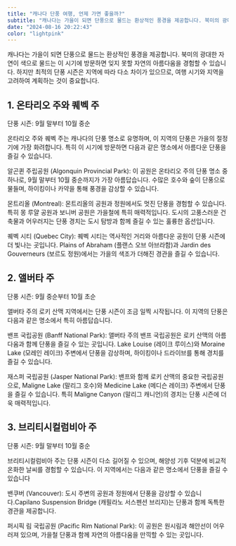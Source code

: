 ```yaml
---
title: "캐나다 단풍 여행, 언제 가면 좋을까?"
subtitle: "캐나다는 가을이 되면 단풍으로 물드는 환상적인 풍경을 제공합니다. 북미의 광대한 자연이 색으로 물드는 이 시기에 방문하면 잊지 못할 자연의 아름다움을 경험할 수 있습니다. 하지만 최적의 단풍 시즌은 지역에 따라 다소 차이가 있으므로, 여행 시기와 지역을 고려하여 계획하는 것이 중요합니다."
date: "2024-08-16 20:22:43"
color: "lightpink"
---
```




<p>캐나다는 가을이 되면 단풍으로 물드는 환상적인 풍경을 제공합니다. 북미의 광대한 자연이 색으로 물드는 이 시기에 방문하면 잊지 못할 자연의 아름다움을 경험할 수 있습니다. 하지만 최적의 단풍 시즌은 지역에 따라 다소 차이가 있으므로, 여행 시기와 지역을 고려하여 계획하는 것이 중요합니다.</p>
<p></p>
<h2><b>1. 온타리오 주와 퀘벡 주</b></h2>
<p>단풍 시즌: 9월 말부터 10월 중순</p>
<p>온타리오 주와 퀘벡 주는 캐나다의 단풍 명소로 유명하며, 이 지역의 단풍은 가을의 절정기에 가장 화려합니다. 특히 이 시기에 방문하면 다음과 같은 명소에서 아름다운 단풍을 즐길 수 있습니다.</p>
<p></p>
<p>알곤퀸 주립공원 (Algonquin Provincial Park): 이 공원은 온타리오 주의 단풍 명소 중 하나로, 9월 말부터 10월 중순까지가 가장 아름답습니다. 수많은 호수와 숲이 단풍으로 물들며, 하이킹이나 카약을 통해 풍경을 감상할 수 있습니다.</p>
<p></p>
<p>몬트리올 (Montreal): 몬트리올의 공원과 정원에서도 멋진 단풍을 경험할 수 있습니다. 특히 몽 루얄 공원과 보니버 공원은 가을철에 특히 매력적입니다. 도시의 고풍스러운 건축물과 어우러지는 단풍 경치는 도시 탐방과 함께 즐길 수 있는 훌륭한 옵션입니다.</p>
<p></p>
<p>퀘벡 시티 (Quebec City): 퀘벡 시티는 역사적인 거리와 아름다운 공원이 단풍 시즌에 더 빛나는 곳입니다. Plains of Abraham (플랜스 오브 아브라함)과 Jardin des Gouverneurs (보르도 정원)에서는 가을의 색조가 더해진 경관을 즐길 수 있습니다.</p>
<p></p>
<h2><b>2. 앨버타 주</b></h2>
<p>단풍 시즌: 9월 중순부터 10월 초순</p>
<p>앨버타 주의 로키 산맥 지역에서는 단풍 시즌이 조금 일찍 시작됩니다. 이 지역의 단풍은 다음과 같은 명소에서 특히 아름답습니다.</p>
<p></p>
<p>밴프 국립공원 (Banff National Park): 앨버타 주의 밴프 국립공원은 로키 산맥의 아름다움과 함께 단풍을 즐길 수 있는 곳입니다. Lake Louise (레이크 루이스)와 Moraine Lake (모레인 레이크) 주변에서 단풍을 감상하며, 하이킹이나 드라이브를 통해 경치를 즐길 수 있습니다.</p>
<p></p>
<p>재스퍼 국립공원 (Jasper National Park): 밴프와 함께 로키 산맥의 중요한 국립공원으로, Maligne Lake (말리그 호수)와 Medicine Lake (메디슨 레이크) 주변에서 단풍을 즐길 수 있습니다. 특히 Maligne Canyon (말리그 캐니언)의 경치는 단풍 시즌에 더욱 매력적입니다.</p>
<p></p>
<h2><b>3. 브리티시컬럼비아 주</b></h2>
<p>단풍 시즌: 9월 말부터 10월 중순</p>
<p>브리티시컬럼비아 주는 단풍 시즌이 다소 길어질 수 있으며, 해양성 기후 덕분에 비교적 온화한 날씨를 경험할 수 있습니다. 이 지역에서는 다음과 같은 명소에서 단풍을 즐길 수 있습니다</p>
<p></p>
<p>밴쿠버 (Vancouver): 도시 주변의 공원과 정원에서 단풍을 감상할 수 있습니다.Capilano Suspension Bridge (캐필라노 서스펜션 브리지)는 단풍과 함께 독특한 경관을 제공합니다.</p>
<p></p>
<p>퍼시픽 림 국립공원 (Pacific Rim National Park): 이 공원은 원시림과 해안선이 어우러져 있으며, 가을철 단풍과 함께 자연의 아름다움을 만끽할 수 있는 곳입니다.</p>
<p></p>